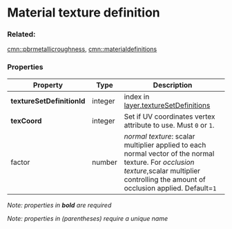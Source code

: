 # Material texture definition



### Related:

[cmn::pbrmetallicroughness](pbrmetallicroughness.cmn.md), [cmn::materialdefinitions](materialdefinitions.cmn.md)
### Properties

| Property | Type | Description |
| --- | --- | --- |
| **textureSetDefinitionId** | integer | index in [layer.textureSetDefinitions](layer.md) |
| **texCoord** | integer | Set if UV coordinates vertex attribute to use. Must `0` or `1`.  |
| factor | number | _normal texture_: scalar multiplier applied to each normal vector of the normal texture. For _occlusion texture_,scalar multiplier controlling the amount of occlusion applied. Default=`1` |

*Note: properties in **bold** are required*

*Note: properties in (parentheses) require a unique name*

